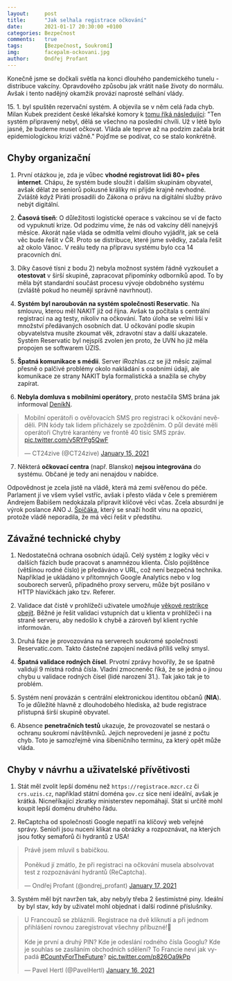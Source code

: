 ```yaml
---
layout:     post
title:      "Jak selhala registrace očkování"
date:       2021-01-17 20:30:00 +0100
categories: Bezpečnost
comments:   true
tags:       [Bezpečnost, Soukromí]
img:        facepalm-ockovani.jpg
author:     Ondřej Profant
---
```


Konečně jsme se dočkali světla na konci dlouhého pandemického tunelu - distribuce vakcíny. Opravdového způsobu jak vrátit naše životy do normálu. Avšak i tento nadějný okamžik provází naprosté selhání vlády.

<!--more-->

15\. 1. byl spuštěn rezervační systém. A objevila se v něm celá řada chyb. Milan Kubek prezident české lékařské komory k [tomu říká následující](https://twitter.com/CT24zive/status/1350818278134976512): "Ten systém připravený nebyl, dělá se všechno na poslední chvíli. Už v létě bylo jasné, že budeme muset očkovat. Vláda ale teprve až na podzim začala brát epidemiologickou krizi vážně." Pojďme se podívat, co se stalo konkrétně.

## Chyby organizační

1) První otázkou je, zda je vůbec **vhodné registrovat lidi 80+ přes internet**. Chápu, že systém bude sloužit i dalším skupinám obyvatel, avšak dělat ze seniorů pokusné králíky mi přijde krajně nevhodné. Zvláště když Piráti prosadili do Zákona o právu na digitální služby právo nebýt digitální.

2) **Časová tíseň**: O důležitosti logistické operace s vakcínou se ví de facto od vypuknutí krize. Od podzimu víme, že nás od vakcíny dělí nanejvýš měsíce. Akorát naše vláda se odmítla velmi dlouho vyjádřit, jak se celá věc bude řešit v ČR. Proto se distribuce, které jsme svědky, začala řešit až okolo Vánoc. V reálu tedy na přípravu systému bylo cca 14 pracovních dní.

3) Díky časové tísni z bodu 2) nebyla možnost systém řádně vyzkoušet a **otestovat** v širší skupině, zapracovat připomínky odborníků apod. To by měla být standardní součást procesu vývoje obdobného systému (zvláště pokud ho neumějí správně navrhnout).

4) **Systém byl naroubován na systém společnosti Reservatic**. Na smlouvu, kterou měl NAKIT již od října. Avšak ta počítala s centrální registrací na ag testy, nikoliv na očkování. Tato úloha se velmi liší v množství předávaných osobních dat. U očkování podle skupin obyvatelstva musíte zkoumat věk, zdravotní stav a další ukazatele. Systém Reservatic byl nejspíš zvolen jen proto, že UVN ho již měla propojen se softwarem ÚZIS.

5) **Špatná komunikace s médii**. Server iRozhlas.cz se již měsíc zajímal přesně o palčivé problémy okolo nakládání s osobními údaji, ale komunikace ze strany NAKIT byla formalistická a snažila se chyby zapírat.

6) **Nebyla domluva s mobilními operátory**, proto nestačila SMS brána jak informoval [DeníkN][].
<blockquote class="twitter-tweet"><p lang="cs" dir="ltr">Mobilní operátoři o ověřovacích SMS pro registraci k očkování nevěděli. PIN kódy tak lidem přicházely se zpožděním. O půl deváté měli operátoři Chytré karantény ve frontě 40 tisíc SMS zpráv. <a href="https://t.co/v5RYPg5QwF">pic.twitter.com/v5RYPg5QwF</a></p>&mdash; CT24zive (@CT24zive) <a href="https://twitter.com/CT24zive/status/1350094469484457985?ref_src=twsrc%5Etfw">January 15, 2021</a></blockquote>

7) Některá **očkovací centra** (např. Blansko) **nejsou integrována** do systému. Občané je tedy ani nenajdou v nabídce.

Odpovědnost je zcela jistě na vládě, která má zemi svěřenou do péče. Parlament jí ve všem vyšel vstříc, avšak i přesto vláda v čele s premiérem Andrejem Babišem nedokázala připravit klíčové věci včas. Zcela absurdní je výrok poslance ANO J. [Špičáka][spicak], který se snaží hodit vinu na opozici, protože vládě neporadila, že má věci řešit v předstihu.

## Závažné technické chyby

1) Nedostatečná ochrana osobních údajů. Celý systém z logiky věci v dalších fázích bude pracovat s anamnézou klienta. Číslo pojištěnce (většinou rodné číslo) je předáváno v URL, což není bezpečná technika. Například je ukládáno v přítomných Google Analytics nebo v log souborech serverů, případného proxy serveru, může být posiláno v HTTP hlavičkách jako tzv. Referer.

2) Validace dat čistě v prohlížeči uživatele umožňuje [věkové restrikce obejít](https://www.novinky.cz/internet-a-pc/software/clanek/kterak-se-24lety-student-k-registraci-mezi-80letymi-dostal-40347976). Běžné je řešit validaci vstupních dat u klienta v prohlížeči i na straně serveru, aby nedošlo k chybě a zároveň byl klient rychle informován.

4) Druhá fáze je provozována na serverech soukromé společnosti Reservatic.com. Takto částečné zapojení nedává příliš velký smysl.

5) **Špatná validace rodných čísel**. Prvotní zprávy hovořily, že se špatně validují 9 místná rodná čísla. Vladní zmocneněc říká, že se jedná o jinou chybu u validace rodných čísel (lidé narození 31.). Tak jako tak je to problém.

6) Systém není provázán s centrální elektronickou identitou občanů (**NIA**). To je důležité hlavně z dlouhodobého hlediska, až bude registrace přístupná širší skupině obyvatel.

7) Absence **penetračních testů** ukazuje, že provozovatel se nestará o ochranu soukromí návštěvníků. Jejich neprovedení je jasné z počtu chyb. Toto je samozřejmě vina šibeničního termínu, za který opět může vláda.

## Chyby v návrhu a uživatelské přívětivosti

1) Stát měl zvolit lepší doménu než `https://registrace.mzcr.cz` či ` crs.uzis.cz`, například státní doména `gov.cz` sice není ideální, avšak je krátká. Nicneříkající zkratky ministerstev nepomáhají. Stát si určitě mohl koupit lepší doménu druhého řádu.

2) ReCaptcha od společnosti Google nepatří na klíčový web veřejné správy. Senioři jsou nuceni klikat na obrázky a rozpoznávat, na kterých jsou fotky semaforů či hydrantů z USA!

<blockquote class="twitter-tweet"><p lang="cs" dir="ltr">Právě jsem mluvil s babičkou. <br><br>Poněkud jí zmátlo, že při registraci na očkování musela absolvovat test z rozpoznávání hydrantů (ReCaptcha).</p>&mdash; Ondřej Profant (@ondrej_profant) <a href="https://twitter.com/ondrej_profant/status/1350857240899682304?ref_src=twsrc%5Etfw">January 17, 2021</a></blockquote> 

3) Systém měl být navržen tak, aby nebyly třeba 2 šestimístné piny. Ideální by byl stav, kdy by uživatel mohl objednat i další rodinné příslušníky.

<blockquote class="twitter-tweet"><p lang="cs" dir="ltr">U Francouzů se zbláznili. Registrace na dvě kliknutí a při jednom přihlášení rovnou zaregistrovat všechny příbuzné!🤦<br><br>Kde je první a druhý PIN? Kde je odeslání rodného čísla Googlu? Kde je souhlas se zasíláním obchodních sdělení? To Francie neví jak vypadá <a href="https://twitter.com/hashtag/CountyForTheFuture?src=hash&amp;ref_src=twsrc%5Etfw">#CountyForTheFuture</a>? <a href="https://t.co/p826Oa9kPp">pic.twitter.com/p826Oa9kPp</a></p>&mdash; Pavel Hertl (@PavelHertl) <a href="https://twitter.com/PavelHertl/status/1350478108789514241?ref_src=twsrc%5Etfw">January 16, 2021</a></blockquote> 

[lupa]: https://mobile.twitter.com/Lupacz/status/1350013368640413696
[Validace]: https://mobile.twitter.com/filipsedivy/status/1350046619429908480
[DeníkN]: https://denikn.cz/539388/infrastruktura-spusteni-ockovani-zvladla-jeli-jsme-na-dvacet-procent-s-operatory-jsme-se-bavili-tvrdi-dzurilla/?cst=ff9396291bea5aa41c82937672ada50ba64cfd6c
[navod]: https://www.facebook.com/ceska.piratska.strana/photos/a.117963484038/10158150543079039/
[spicak]: https://twitter.com/maestrosill/status/1349857358768439297
[statni-vyznamenani]: https://twitter.com/CT24zive/status/1350461115956916231
